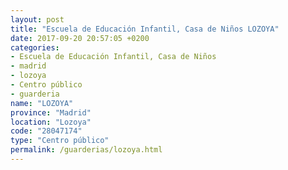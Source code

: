 ```yaml
---
layout: post
title: "Escuela de Educación Infantil, Casa de Niños LOZOYA"
date: 2017-09-20 20:57:05 +0200
categories:
- Escuela de Educación Infantil, Casa de Niños
- madrid
- lozoya
- Centro público
- guarderia
name: "LOZOYA"
province: "Madrid"
location: "Lozoya"
code: "28047174"
type: "Centro público"
permalink: /guarderias/lozoya.html
---
```


